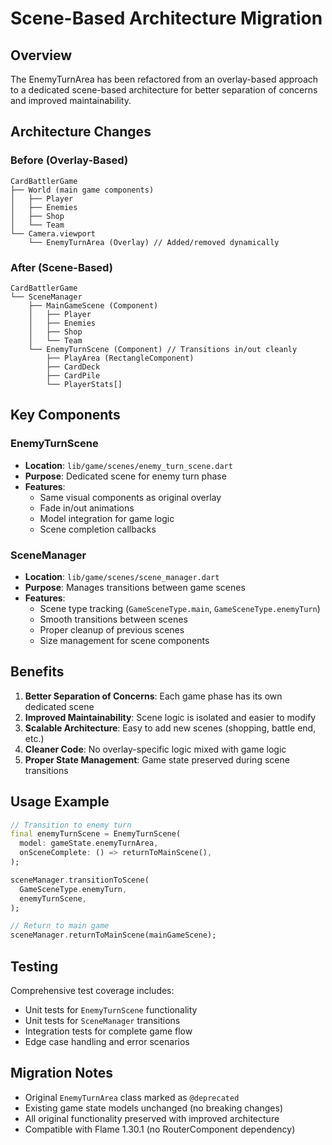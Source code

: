 # Scene-Based Architecture Migration

## Overview

The EnemyTurnArea has been refactored from an overlay-based approach to a dedicated scene-based architecture for better separation of concerns and improved maintainability.

## Architecture Changes

### Before (Overlay-Based)
```
CardBattlerGame
├── World (main game components)
│   ├── Player
│   ├── Enemies  
│   ├── Shop
│   └── Team
└── Camera.viewport
    └── EnemyTurnArea (Overlay) // Added/removed dynamically
```

### After (Scene-Based)
```
CardBattlerGame
└── SceneManager
    ├── MainGameScene (Component)
    │   ├── Player
    │   ├── Enemies
    │   ├── Shop  
    │   └── Team
    └── EnemyTurnScene (Component) // Transitions in/out cleanly
        ├── PlayArea (RectangleComponent)
        ├── CardDeck
        ├── CardPile
        └── PlayerStats[]
```

## Key Components

### EnemyTurnScene
- **Location**: `lib/game/scenes/enemy_turn_scene.dart`
- **Purpose**: Dedicated scene for enemy turn phase
- **Features**:
  - Same visual components as original overlay
  - Fade in/out animations
  - Model integration for game logic
  - Scene completion callbacks

### SceneManager  
- **Location**: `lib/game/scenes/scene_manager.dart`
- **Purpose**: Manages transitions between game scenes
- **Features**:
  - Scene type tracking (`GameSceneType.main`, `GameSceneType.enemyTurn`)
  - Smooth transitions between scenes
  - Proper cleanup of previous scenes
  - Size management for scene components

## Benefits

1. **Better Separation of Concerns**: Each game phase has its own dedicated scene
2. **Improved Maintainability**: Scene logic is isolated and easier to modify
3. **Scalable Architecture**: Easy to add new scenes (shopping, battle end, etc.)
4. **Cleaner Code**: No overlay-specific logic mixed with game logic
5. **Proper State Management**: Game state preserved during scene transitions

## Usage Example

```dart
// Transition to enemy turn
final enemyTurnScene = EnemyTurnScene(
  model: gameState.enemyTurnArea,
  onSceneComplete: () => returnToMainScene(),
);

sceneManager.transitionToScene(
  GameSceneType.enemyTurn,
  enemyTurnScene,
);

// Return to main game  
sceneManager.returnToMainScene(mainGameScene);
```

## Testing

Comprehensive test coverage includes:
- Unit tests for `EnemyTurnScene` functionality
- Unit tests for `SceneManager` transitions  
- Integration tests for complete game flow
- Edge case handling and error scenarios

## Migration Notes

- Original `EnemyTurnArea` class marked as `@deprecated`
- Existing game state models unchanged (no breaking changes)
- All original functionality preserved with improved architecture
- Compatible with Flame 1.30.1 (no RouterComponent dependency)